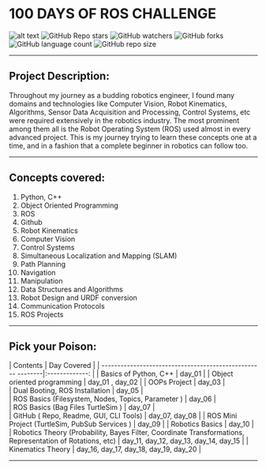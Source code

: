 # 100 DAYS OF ROS CHALLENGE

![alt text](https://github.com/JatinVira/100-Days-of-Ros/blob/main/image/Cover.jpg?raw=true)
![GitHub Repo stars](https://img.shields.io/github/stars/JatinVira/100-Days-of-Ros?color=darkblue&style=for-the-badge) ![GitHub watchers](https://img.shields.io/github/watchers/JatinVira/100-Days-of-Ros?color=darkblue&style=for-the-badge) ![GitHub forks](https://img.shields.io/github/forks/JatinVira/100-Days-of-Ros?color=darkblue&style=for-the-badge) ![GitHub language count](https://img.shields.io/github/languages/count/JatinVira/100-Days-of-Ros?color=darkblue&style=for-the-badge) ![GitHub repo size](https://img.shields.io/github/repo-size/JatinVira/100-Days-of-Ros?color=darkblue&style=for-the-badge) 

-----------------------  

## Project Description:    
Throughout my journey as a budding robotics engineer, I found many domains and technologies like Computer Vision, Robot Kinematics, Algorithms, Sensor Data Acquisition and Processing, Control Systems, etc were required extensively in the robotics industry.
The most prominent among them all is the Robot Operating System (ROS) used almost in every advanced project.
This is my journey trying to learn these concepts one at a time,  and in a fashion that a complete beginner in robotics can follow too.  

-------------------------

## Concepts covered:  
1. Python, C++
2. Object Oriented Programming
3. ROS 
4. Github
5. Robot Kinematics
6. Computer Vision
7. Control Systems
8. Simultaneous Localization and Mapping (SLAM)
9. Path Planning
10. Navigation
11. Manipulation
12. Data Structures and Algorithms
13. Robot Design and URDF conversion
14. Communication Protocols
15. ROS Projects  
-------------------------  

## Pick your Poison:  

| Contents                                                    | Day Covered                            | 
| --------------------------------------------------- --------|:-------------:                         | 
| Basics of Python, C++                                       | day_01                                 | 
| Object oriented programming                                 | day_01 , day_02                        | 
| OOPs Project                                                | day_03                                 |  
| Dual Booting, ROS Installation                              | day_05                                 |  
| ROS Basics (Filesystem, Nodes, Topics, Parameter )          | day_06                                 |  
| ROS Basics (Bag Files TurtleSim )                           | day_07                                 |  
| GitHub ( Repo, Readme, GUI, CLI Tools)                      | day_07, day_08                         | 
| ROS Mini Project (TurtleSim, PubSub Services )              | day_09                                 | 
| Robotics Basics                                             | day_10                                 | 
| Robotics Theory  (Probability, Bayes Filter, 
Coordinate Transformations, Representation of Rotations, etc) | day_11, day_12, day_13, day_14, day_15 | 
| Kinematics Theory                                           | day_16, day_17, day_18, day_19, day_20 |

--------------------------